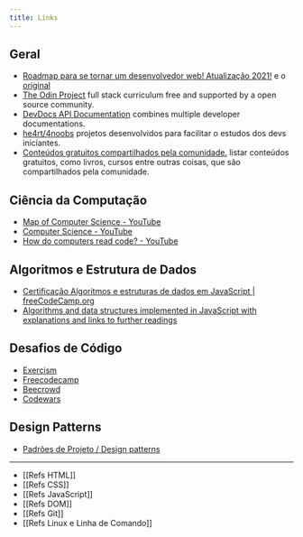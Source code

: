 ```yaml
---
title: Links
---
```


## Geral
- [Roadmap para se tornar um desenvolvedor web! Atualização 2021!](https://github.com/hideraldus13/roadmap-do-desenvolvedor-web) e o [original](https://roadmap.sh/) 
- [The Odin Project](https://www.theodinproject.com/) full stack curriculum free and supported by a open source community. 
- [DevDocs API Documentation](https://devdocs.io/) combines multiple developer documentations. 
- [he4rt/4noobs](https://github.com/he4rt/4noobs) projetos desenvolvidos para facilitar o estudos dos devs iniciantes. 
- [Conteúdos gratuitos compartilhados pela comunidade.](https://github.com/perifacode/conteudo-gratuito) listar conteúdos gratuitos, como livros, cursos entre outras coisas, que são compartilhados pela comunidade. 

## Ciência da Computação
- [Map of Computer Science - YouTube](https://www.youtube.com/watch?v=SzJ46YA\_RaA) 
- [Computer Science - YouTube](https://www.youtube.com/playlist?list=PL8dPuuaLjXtNlUrzyH5r6jN9ulIgZBpdo)
- [How do computers read code? - YouTube](https://www.youtube.com/watch?v=QXjU9qTsYCc)

## Algoritmos e Estrutura de Dados
- [Certificação Algoritmos e estruturas de dados em JavaScript | freeCodeCamp.org](https://www.freecodecamp.org/portuguese/learn/javascript-algorithms-and-data-structures/)
- [Algorithms and data structures implemented in JavaScript with explanations and links to further readings](https://github.com/trekhleb/javascript-algorithms)

## Desafios de Código
- [Exercism](https://exercism.org)
- [Freecodecamp](https://www.freecodecamp.org/portuguese/)
- [Beecrowd](https://www.urionlinejudge.com.br/judge/pt/login)
- [Codewars](https://www.codewars.com/)

## Design Patterns
- [Padrões de Projeto / Design patterns](https://refactoring.guru/pt-br/design-patterns)

---

- [[Refs HTML]]
- [[Refs CSS]]
- [[Refs JavaScript]]
- [[Refs DOM]]
- [[Refs Git]]
- [[Refs Linux e Linha de Comando]]
